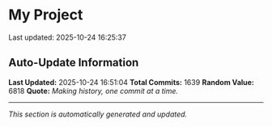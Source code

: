 # My Project


Last updated: 2025-10-24 16:25:37














































































































































































































































































































































































































































































































































































































































































































































































































































































































































































































































































































































































































































































































































































































































































































































































































































































































































































































































































































































































































































































































## Auto-Update Information

**Last Updated:** 2025-10-24 16:51:04
**Total Commits:** 1639
**Random Value:** 6818
**Quote:** _Making history, one commit at a time._

---
_This section is automatically generated and updated._